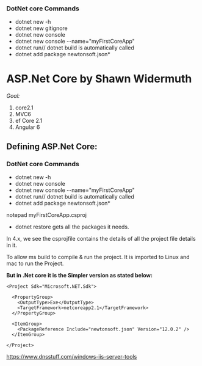 ### DotNet core Commands
* dotnet new -h
* dotnet new gitignore
* dotnet new console 
* dotnet new console --name="myFirstCoreApp"
* dotnet run// dotnet build is automatically called
* dotnet add package  newtonsoft.json* 

# ASP.Net Core by Shawn Widermuth
_Goal:_ 
1. core2.1 
2. MVC6
3. ef Core 2.1
4. Angular 6

## Defining ASP.Net Core:

### DotNet core Commands
* dotnet new -h
* dotnet new console 
* dotnet new console --name="myFirstCoreApp"
* dotnet run// dotnet build is automatically called
* dotnet add package  newtonsoft.json* 

notepad myFirstCoreApp.csproj

* dotnet restore gets all the packages it needs.

In 4.x, we see the csprojfile contains the details of all the project file details in it.

To allow ms build to compile & run the project. It is imported to Linux and mac to run the Project.

**But in .Net core it is the Simpler version as stated below:**
```
<Project Sdk="Microsoft.NET.Sdk">

  <PropertyGroup>
    <OutputType>Exe</OutputType>
    <TargetFramework>netcoreapp2.1</TargetFramework>
  </PropertyGroup>

  <ItemGroup>
    <PackageReference Include="newtonsoft.json" Version="12.0.2" />
  </ItemGroup>

</Project>
```

https://www.dnsstuff.com/windows-iis-server-tools

